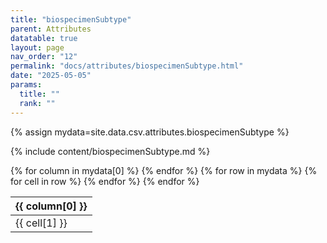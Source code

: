 ```yaml
---
title: "biospecimenSubtype"
parent: Attributes
datatable: true
layout: page
nav_order: "12"
permalink: "docs/attributes/biospecimenSubtype.html"
date: "2025-05-05"
params:
  title: ""
  rank: ""
---
```

{% assign mydata=site.data.csv.attributes.biospecimenSubtype %} 

{% include content/biospecimenSubtype.md %}

<table id="myTable" class="display" style="width:100%">
    <thead>
    {% for column in mydata[0] %}
        <th>{{ column[0] }}</th>
    {% endfor %}
    </thead>
    <tbody>
    {% for row in mydata %}
        <tr>
        {% for cell in row %}
            <td>{{ cell[1] }}</td>
        {% endfor %}
        </tr>
    {% endfor %}
    </tbody>
</table>
<script type="text/javascript">
  $(document).ready(function () {
    $('#myTable').DataTable({
      responsive: true,
      deferRender: false,
      paging: false,
      order: [],
    });
  });
</script>
